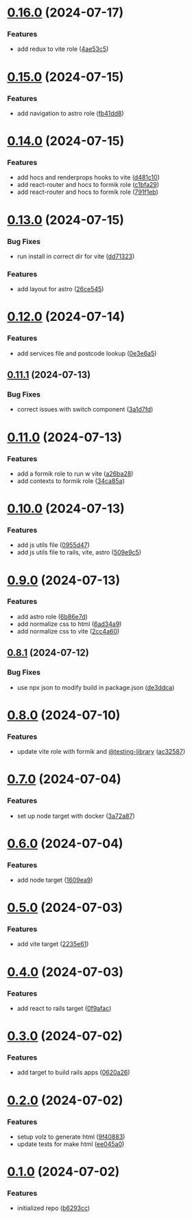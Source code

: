 # [0.16.0](https://github.com/cerico/volz/compare/v0.15.0...v0.16.0) (2024-07-17)


### Features

* add redux to vite role ([4ae53c5](https://github.com/cerico/volz/commit/4ae53c5ded26b5ad162e941b9706df926d41d6ee))



# [0.15.0](https://github.com/cerico/volz/compare/v0.14.0...v0.15.0) (2024-07-15)


### Features

* add navigation to astro role ([fb41dd8](https://github.com/cerico/volz/commit/fb41dd87cab42447292f0a188fd67d8c9d42134d))



# [0.14.0](https://github.com/cerico/volz/compare/v0.13.0...v0.14.0) (2024-07-15)


### Features

* add hocs and renderprops hooks to vite ([d481c10](https://github.com/cerico/volz/commit/d481c10c4a814fcb5ceb786b103c50f853f4f90a))
* add react-router and hocs to formik role ([c1bfa29](https://github.com/cerico/volz/commit/c1bfa2984c03abd0bd967c0c9633153c22500466))
* add react-router and hocs to formik role ([791f1eb](https://github.com/cerico/volz/commit/791f1eb4cf0be1aedd8c670d69a9ee01f0dd2d2f))



# [0.13.0](https://github.com/cerico/volz/compare/v0.12.0...v0.13.0) (2024-07-15)


### Bug Fixes

* run install in correct dir for vite ([dd71323](https://github.com/cerico/volz/commit/dd7132367ca004676fc6be3c94b01b7a643721b3))


### Features

* add layout for astro ([26ce545](https://github.com/cerico/volz/commit/26ce545e71d57ffb7f6a990fe6f9a3b047b67a3c))



# [0.12.0](https://github.com/cerico/volz/compare/v0.11.1...v0.12.0) (2024-07-14)


### Features

* add services file and postcode lookup ([0e3e6a5](https://github.com/cerico/volz/commit/0e3e6a5edb3c5fa9520f5c88e46d929006f48afc))



## [0.11.1](https://github.com/cerico/volz/compare/v0.11.0...v0.11.1) (2024-07-13)


### Bug Fixes

* correct issues with switch component ([3a1d7fd](https://github.com/cerico/volz/commit/3a1d7fdc66d8e0ea4c2510d51c21bca603f3929c))



# [0.11.0](https://github.com/cerico/volz/compare/v0.10.0...v0.11.0) (2024-07-13)


### Features

* add a formik role to run w vite ([a26ba28](https://github.com/cerico/volz/commit/a26ba286157fb28e4f87d256f7658e99e9be446f))
* add contexts to formik role ([34ca85a](https://github.com/cerico/volz/commit/34ca85a6c1f24ef061832631f41886a08167ca55))



# [0.10.0](https://github.com/cerico/volz/compare/v0.9.0...v0.10.0) (2024-07-13)


### Features

* add js utils file ([0955d47](https://github.com/cerico/volz/commit/0955d471d0492bd4aa50724195c54761051061ec))
* add js utils file to rails, vite, astro ([509e9c5](https://github.com/cerico/volz/commit/509e9c53fd08f75be692e61911e6da861fa797dc))



# [0.9.0](https://github.com/cerico/volz/compare/v0.8.1...v0.9.0) (2024-07-13)


### Features

* add astro role ([6b86e7d](https://github.com/cerico/volz/commit/6b86e7d5273a5b7bae89372c3786b18f34ec318c))
* add normalize css to html ([6ad34a9](https://github.com/cerico/volz/commit/6ad34a9bd39da260c7c7f440e49155127e9d2caa))
* add normalize css to vite ([2cc4a60](https://github.com/cerico/volz/commit/2cc4a6044533597f146913648bae257369764053))



## [0.8.1](https://github.com/cerico/volz/compare/v0.8.0...v0.8.1) (2024-07-12)


### Bug Fixes

* use npx json to modify build in package.json ([de3ddca](https://github.com/cerico/volz/commit/de3ddcaec0e025a780345f3e6f2ea370d6f0d38e))



# [0.8.0](https://github.com/cerico/volz/compare/v0.7.0...v0.8.0) (2024-07-10)


### Features

* update vite role with formik and [@testing-library](https://github.com/testing-library) ([ac32587](https://github.com/cerico/volz/commit/ac325878dbd03b9ffdad2a44dce696ffcbbe12a4))



# [0.7.0](https://github.com/cerico/volz/compare/v0.6.0...v0.7.0) (2024-07-04)


### Features

* set up node target with docker ([3a72a87](https://github.com/cerico/volz/commit/3a72a870ea13dd690f86dcdd942f7a154512a8b8))



# [0.6.0](https://github.com/cerico/volz/compare/v0.5.0...v0.6.0) (2024-07-04)


### Features

* add node target ([1609ea9](https://github.com/cerico/volz/commit/1609ea933d47dce64c20e4e32eb33a4586e219b5))



# [0.5.0](https://github.com/cerico/volz/compare/v0.4.0...v0.5.0) (2024-07-03)


### Features

* add vite target ([2235e61](https://github.com/cerico/volz/commit/2235e619fdbb4084372b93cda138b31dd52de4ae))



# [0.4.0](https://github.com/cerico/volz/compare/v0.3.0...v0.4.0) (2024-07-03)


### Features

* add react to rails target ([0f9afac](https://github.com/cerico/volz/commit/0f9afac797ba6280871b37c2aef5a431b6c9e9f4))



# [0.3.0](https://github.com/cerico/volz/compare/v0.2.0...v0.3.0) (2024-07-02)


### Features

* add target to build rails apps ([0620a26](https://github.com/cerico/volz/commit/0620a26df12c126b7f7d673b153d041ac27e7cf2))



# [0.2.0](https://github.com/cerico/volz/compare/v0.1.0...v0.2.0) (2024-07-02)


### Features

* setup volz to generate html ([9f40883](https://github.com/cerico/volz/commit/9f4088317417219cd0d1734aed2c62841652f63c))
* update tests for make html ([ee045a0](https://github.com/cerico/volz/commit/ee045a08f9d808db1d95221d8193f37f4c29742a))



# [0.1.0](https://github.com/cerico/volz/compare/b6293cc1e5be1af3af6705c03da3c675e9b34c98...v0.1.0) (2024-07-02)


### Features

* initialized repo ([b6293cc](https://github.com/cerico/volz/commit/b6293cc1e5be1af3af6705c03da3c675e9b34c98))



